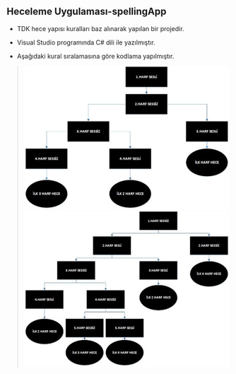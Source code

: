 ## Heceleme Uygulaması-spellingApp
 + TDK hece yapısı kuralları baz alınarak yapılan bir projedir.
 
 + Visual Studio programında C# dili ile yazılmıştır.
 
 + Aşağıdaki kural sıralamasına göre kodlama yapılmıştır.
 
> ![HeceKurallariSesli](HeceKurallariSesli.jpg)
> ![HeceKurallariSessiz](HeceKurallariSessiz.jpg)

